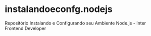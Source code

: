 # instalandoeconfg.nodejs
Repositório Instalando e Configurando seu Ambiente Node.js - Inter Frontend Developer
